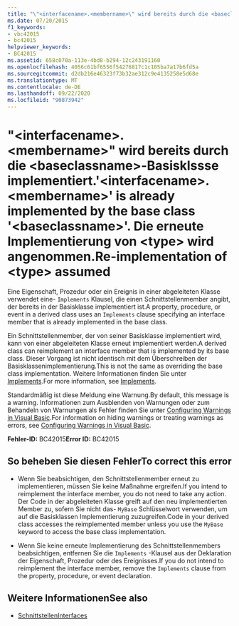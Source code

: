 ```yaml
---
title: "\"<interfacename>.<membername>\" wird bereits durch die <baseclassname>-Basisklssse implementiert. Die erneute Implementierung von <type> wird angenommen."
ms.date: 07/20/2015
f1_keywords:
- vbc42015
- bc42015
helpviewer_keywords:
- BC42015
ms.assetid: 658c070a-113e-4bd8-b294-12c243191160
ms.openlocfilehash: 4056c61bf6556f54276817c1c105ba7a17b6fd5a
ms.sourcegitcommit: d2db216e46323f73b32ae312c9e4135258e5d68e
ms.translationtype: MT
ms.contentlocale: de-DE
ms.lasthandoff: 09/22/2020
ms.locfileid: "90873942"
---
```

# <a name="interfacenamemembername-is-already-implemented-by-the-base-class-baseclassname-re-implementation-of-type-assumed"></a><span data-ttu-id="bc9b9-103">"\<interfacename>.\<membername>" wird bereits durch die \<baseclassname>-Basisklssse implementiert.</span><span class="sxs-lookup"><span data-stu-id="bc9b9-103">'\<interfacename>.\<membername>' is already implemented by the base class '\<baseclassname>'.</span></span> <span data-ttu-id="bc9b9-104">Die erneute Implementierung von \<type> wird angenommen.</span><span class="sxs-lookup"><span data-stu-id="bc9b9-104">Re-implementation of \<type> assumed</span></span>

<span data-ttu-id="bc9b9-105">Eine Eigenschaft, Prozedur oder ein Ereignis in einer abgeleiteten Klasse verwendet eine- `Implements` Klausel, die einen Schnittstellenmember angibt, der bereits in der Basisklasse implementiert ist.</span><span class="sxs-lookup"><span data-stu-id="bc9b9-105">A property, procedure, or event in a derived class uses an `Implements` clause specifying an interface member that is already implemented in the base class.</span></span>  
  
 <span data-ttu-id="bc9b9-106">Ein Schnittstellenmember, der von seiner Basisklasse implementiert wird, kann von einer abgeleiteten Klasse erneut implementiert werden.</span><span class="sxs-lookup"><span data-stu-id="bc9b9-106">A derived class can reimplement an interface member that is implemented by its base class.</span></span> <span data-ttu-id="bc9b9-107">Dieser Vorgang ist nicht identisch mit dem Überschreiben der Basisklassenimplementierung.</span><span class="sxs-lookup"><span data-stu-id="bc9b9-107">This is not the same as overriding the base class implementation.</span></span> <span data-ttu-id="bc9b9-108">Weitere Informationen finden Sie unter [Implements](../statements/implements-clause.md).</span><span class="sxs-lookup"><span data-stu-id="bc9b9-108">For more information, see [Implements](../statements/implements-clause.md).</span></span>  
  
 <span data-ttu-id="bc9b9-109">Standardmäßig ist diese Meldung eine Warnung.</span><span class="sxs-lookup"><span data-stu-id="bc9b9-109">By default, this message is a warning.</span></span> <span data-ttu-id="bc9b9-110">Informationen zum Ausblenden von Warnungen oder zum Behandeln von Warnungen als Fehler finden Sie unter [Configuring Warnings in Visual Basic](/visualstudio/ide/configuring-warnings-in-visual-basic).</span><span class="sxs-lookup"><span data-stu-id="bc9b9-110">For information on hiding warnings or treating warnings as errors, see [Configuring Warnings in Visual Basic](/visualstudio/ide/configuring-warnings-in-visual-basic).</span></span>  
  
 <span data-ttu-id="bc9b9-111">**Fehler-ID:** BC42015</span><span class="sxs-lookup"><span data-stu-id="bc9b9-111">**Error ID:** BC42015</span></span>  
  
## <a name="to-correct-this-error"></a><span data-ttu-id="bc9b9-112">So beheben Sie diesen Fehler</span><span class="sxs-lookup"><span data-stu-id="bc9b9-112">To correct this error</span></span>  
  
- <span data-ttu-id="bc9b9-113">Wenn Sie beabsichtigen, den Schnittstellenmember erneut zu implementieren, müssen Sie keine Maßnahme ergreifen.</span><span class="sxs-lookup"><span data-stu-id="bc9b9-113">If you intend to reimplement the interface member, you do not need to take any action.</span></span> <span data-ttu-id="bc9b9-114">Der Code in der abgeleiteten Klasse greift auf den neu implementierten Member zu, sofern Sie nicht das- `MyBase` Schlüsselwort verwenden, um auf die Basisklassen Implementierung zuzugreifen.</span><span class="sxs-lookup"><span data-stu-id="bc9b9-114">Code in your derived class accesses the reimplemented member unless you use the `MyBase` keyword to access the base class implementation.</span></span>  
  
- <span data-ttu-id="bc9b9-115">Wenn Sie keine erneute Implementierung des Schnittstellenmembers beabsichtigen, entfernen Sie die `Implements` -Klausel aus der Deklaration der Eigenschaft, Prozedur oder des Ereignisses.</span><span class="sxs-lookup"><span data-stu-id="bc9b9-115">If you do not intend to reimplement the interface member, remove the `Implements` clause from the property, procedure, or event declaration.</span></span>  
  
## <a name="see-also"></a><span data-ttu-id="bc9b9-116">Weitere Informationen</span><span class="sxs-lookup"><span data-stu-id="bc9b9-116">See also</span></span>

- [<span data-ttu-id="bc9b9-117">Schnittstellen</span><span class="sxs-lookup"><span data-stu-id="bc9b9-117">Interfaces</span></span>](../../programming-guide/language-features/interfaces/index.md)
